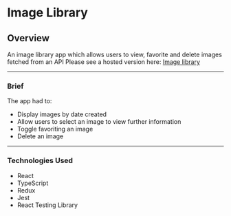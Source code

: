 # Image Library

## Overview

An image library app which allows users to view, favorite and delete images fetched from an API
Please see a hosted version here: [Image library](https://image-library-phi.vercel.app/)

---

### Brief

The app had to:

- Display images by date created
- Allow users to select an image to view further information
- Toggle favoriting an image
- Delete an image

---

### Technologies Used

- React
- TypeScript
- Redux
- Jest
- React Testing Library
